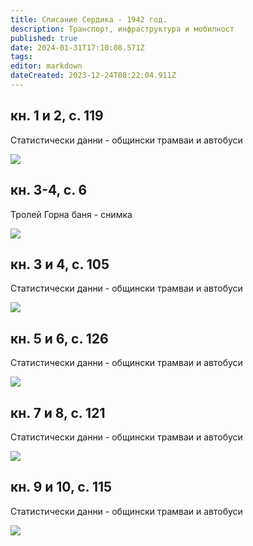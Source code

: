 ```yaml
---
title: Списание Сердика - 1942 год.
description: Транспорт, инфраструктура и мобилност
published: true
date: 2024-01-31T17:10:08.571Z
tags: 
editor: markdown
dateCreated: 2023-12-24T08:22:04.911Z
---
```


## кн. 1 и 2, с. 119
Статистически данни - общински трамваи и автобуси

<img src="http://46.10.181.183:1518/trinmo/literature/spisanie-serdika/1942%20-1-2.jpg">


## кн. 3-4, с. 6
Тролей Горна баня - снимка

<img src="http://46.10.181.183:1518/trinmo/literature/spisanie-serdika/1942-3-4-str1.jpg">

## кн. 3 и 4, с. 105
Статистически данни - общински трамваи и автобуси


<img src="http://46.10.181.183:1518/trinmo/literature/spisanie-serdika/1942-3-4-str2.jpg">

## кн. 5 и 6, с. 126
Статистически данни - общински трамваи и автобуси


<img src="http://46.10.181.183:1518/trinmo/literature/spisanie-serdika/1942-5-6.jpg">

## кн. 7 и 8, с. 121
Статистически данни - общински трамваи и автобуси


<img src="http://46.10.181.183:1518/trinmo/literature/spisanie-serdika/1942-7-8.jpg">

## кн. 9 и 10, с. 115
Статистически данни - общински трамваи и автобуси


<img src="http://46.10.181.183:1518/trinmo/literature/spisanie-serdika/1942-9-10.jpg">